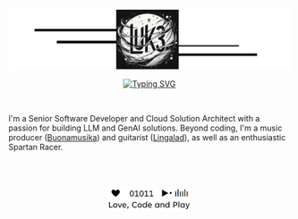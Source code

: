 <div align="center">
 <img src="./bar_3.jpg" alt="Profile Image" width="700" />   
</div>
<div align="center">
 
   [![Typing SVG](https://readme-typing-svg.demolab.com?font=Fredoka&pause=800&color=051319&width=120&lines=Hi%2C+I'm+Luca)](https://git.io/typing-svg)
</div>
<br/>
<div align="left">

I'm a Senior Software Developer and Cloud Solution Architect with a passion for building LLM and GenAI solutions. 
Beyond coding, I'm a music producer ([Buonamusika](https://www.instagram.com/buonamusika/?hl=en)) and guitarist ([Lingalad](https://it.wikipedia.org/wiki/Lingalad)), as well as an enthusiastic Spartan Racer.
   
</div>
<br/>
<br/>
<br/>
<div align="center">
 <img src="./foot_2.jpg" alt="Profile Image" width="150" />   
</div>




